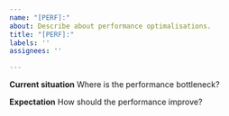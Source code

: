 ```yaml
---
name: "[PERF]:"
about: Describe about performance optimalisations.
title: "[PERF]:"
labels: ''
assignees: ''

---
```


**Current situation**
Where is the performance bottleneck?

**Expectation**
How should the performance improve?
